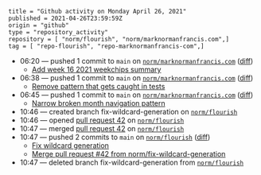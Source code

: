 ```
title = "Github activity on Monday April 26, 2021"
published = 2021-04-26T23:59:59Z
origin = "github"
type = "repository_activity"
repository = [ "norm/flourish", "norm/marknormanfrancis.com",]
tag = [ "repo-flourish", "repo-marknormanfrancis-com",]
```

* 06:20 — pushed 1 commit to `main` on [`norm/marknormanfrancis.com`](https://github.com/norm/marknormanfrancis.com) ([diff](https://github.com/norm/marknormanfrancis.com/compare/b8658f131a88fb9b7d5e1bced643f50b9ddc53e6..4a097b8828b3a0f45703ff575671dfa602c60a0b))
  * [Add week 16 2021 weekchips summary](https://github.com/norm/marknormanfrancis.com/commit/4a097b8828b3a0f45703ff575671dfa602c60a0b)
* 06:38 — pushed 1 commit to `main` on [`norm/marknormanfrancis.com`](https://github.com/norm/marknormanfrancis.com) ([diff](https://github.com/norm/marknormanfrancis.com/compare/4a097b8828b3a0f45703ff575671dfa602c60a0b..32b1468c40c0caebb2af8f9dbf26bf1952809e3a))
  * [Remove pattern that gets caught in tests](https://github.com/norm/marknormanfrancis.com/commit/32b1468c40c0caebb2af8f9dbf26bf1952809e3a)
* 06:45 — pushed 1 commit to `main` on [`norm/marknormanfrancis.com`](https://github.com/norm/marknormanfrancis.com) ([diff](https://github.com/norm/marknormanfrancis.com/compare/32b1468c40c0caebb2af8f9dbf26bf1952809e3a..c9dfd62df3cfcb5d7625515f2c54d92826ed6bfd))
  * [Narrow broken month navigation pattern](https://github.com/norm/marknormanfrancis.com/commit/c9dfd62df3cfcb5d7625515f2c54d92826ed6bfd)
* 10:46 — created branch fix-wildcard-generation on [`norm/flourish`](https://github.com/norm/flourish)
* 10:46 — opened [pull request 42](https://github.com/norm/flourish/pull/42) on [`norm/flourish`](https://github.com/norm/flourish)
* 10:47 — merged [pull request 42](https://github.com/norm/flourish/pull/42) on [`norm/flourish`](https://github.com/norm/flourish)
* 10:47 — pushed 2 commits to `main` on [`norm/flourish`](https://github.com/norm/flourish) ([diff](https://github.com/norm/flourish/compare/f749a94bf70143af01a7a0488544a6a0726bc297..6c4d8f422a1a9af72adb98bf5afa514a5099d920))
  * [Fix wildcard generation](https://github.com/norm/flourish/commit/cea137ea38ac3133f5dafe160a66252ea843aa7b)
  * [Merge pull request #42 from norm/fix-wildcard-generation](https://github.com/norm/flourish/commit/6c4d8f422a1a9af72adb98bf5afa514a5099d920)
* 10:47 — deleted branch fix-wildcard-generation from [`norm/flourish`](https://github.com/norm/flourish)
